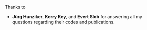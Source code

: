 Thanks to

- **Jürg Hunziker**, **Kerry Key**, and **Evert Slob** for answering all my
  questions regarding their codes and publications.
